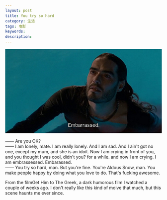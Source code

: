 ```yaml
---
layout: post
title: You try so hard
category: 生活
tags: 电影
keywords: 
description: 
---
```


![embarassed](/public/img/posts/take_hime_to_greek.jpg)

—— Are you OK?  
—— I am lonely, mate. I am really lonely. And I am sad. And I ain't got no one, except my mum, and she is an idoit. Now I am crying in front of you, and you thought I was cool, didn't you? for a while. and now I am crying. I am embrassessed. Embarassed.  
—— You try so hard, man. But you're fine. You're Aldous Snow, man. You make people happy by doing what you love to do. That's fucking awesome.

From the filmGet Him to The Greek, a dark humorous film I watched a couple of weeks ago. I don't really like this kind of moive that much, but this scene haunts me ever since.
